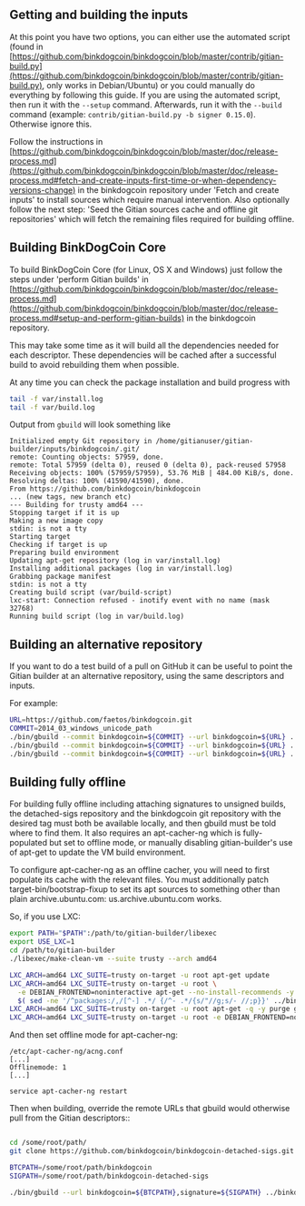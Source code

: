 Getting and building the inputs
--------------------------------

At this point you have two options, you can either use the automated script (found in [https://github.com/binkdogcoin/binkdogcoin/blob/master/contrib/gitian-build.py](https://github.com/binkdogcoin/binkdogcoin/blob/master/contrib/gitian-build.py), only works in Debian/Ubuntu) or you could manually do everything by following this guide.
If you are using the automated script, then run it with the `--setup` command. Afterwards, run it with the `--build` command (example: `contrib/gitian-build.py -b signer 0.15.0`). Otherwise ignore this.

Follow the instructions in [https://github.com/binkdogcoin/binkdogcoin/blob/master/doc/release-process.md](https://github.com/binkdogcoin/binkdogcoin/blob/master/doc/release-process.md#fetch-and-create-inputs-first-time-or-when-dependency-versions-change)
in the binkdogcoin repository under 'Fetch and create inputs' to install sources which require
manual intervention. Also optionally follow the next step: 'Seed the Gitian sources cache
and offline git repositories' which will fetch the remaining files required for building
offline.

Building BinkDogCoin Core
----------------

To build BinkDogCoin Core (for Linux, OS X and Windows) just follow the steps under 'perform
Gitian builds' in [https://github.com/binkdogcoin/binkdogcoin/blob/master/doc/release-process.md](https://github.com/binkdogcoin/binkdogcoin/blob/master/doc/release-process.md#setup-and-perform-gitian-builds) in the binkdogcoin repository.

This may take some time as it will build all the dependencies needed for each descriptor.
These dependencies will be cached after a successful build to avoid rebuilding them when possible.

At any time you can check the package installation and build progress with

```bash
tail -f var/install.log
tail -f var/build.log
```

Output from `gbuild` will look something like

    Initialized empty Git repository in /home/gitianuser/gitian-builder/inputs/binkdogcoin/.git/
    remote: Counting objects: 57959, done.
    remote: Total 57959 (delta 0), reused 0 (delta 0), pack-reused 57958
    Receiving objects: 100% (57959/57959), 53.76 MiB | 484.00 KiB/s, done.
    Resolving deltas: 100% (41590/41590), done.
    From https://github.com/binkdogcoin/binkdogcoin
    ... (new tags, new branch etc)
    --- Building for trusty amd64 ---
    Stopping target if it is up
    Making a new image copy
    stdin: is not a tty
    Starting target
    Checking if target is up
    Preparing build environment
    Updating apt-get repository (log in var/install.log)
    Installing additional packages (log in var/install.log)
    Grabbing package manifest
    stdin: is not a tty
    Creating build script (var/build-script)
    lxc-start: Connection refused - inotify event with no name (mask 32768)
    Running build script (log in var/build.log)

Building an alternative repository
-----------------------------------

If you want to do a test build of a pull on GitHub it can be useful to point
the Gitian builder at an alternative repository, using the same descriptors
and inputs.

For example:
```bash
URL=https://github.com/faetos/binkdogcoin.git
COMMIT=2014_03_windows_unicode_path
./bin/gbuild --commit binkdogcoin=${COMMIT} --url binkdogcoin=${URL} ../binkdogcoin/contrib/gitian-descriptors/gitian-linux.yml
./bin/gbuild --commit binkdogcoin=${COMMIT} --url binkdogcoin=${URL} ../binkdogcoin/contrib/gitian-descriptors/gitian-win.yml
./bin/gbuild --commit binkdogcoin=${COMMIT} --url binkdogcoin=${URL} ../binkdogcoin/contrib/gitian-descriptors/gitian-osx.yml
```

Building fully offline
-----------------------

For building fully offline including attaching signatures to unsigned builds, the detached-sigs repository
and the binkdogcoin git repository with the desired tag must both be available locally, and then gbuild must be
told where to find them. It also requires an apt-cacher-ng which is fully-populated but set to offline mode, or
manually disabling gitian-builder's use of apt-get to update the VM build environment.

To configure apt-cacher-ng as an offline cacher, you will need to first populate its cache with the relevant
files. You must additionally patch target-bin/bootstrap-fixup to set its apt sources to something other than
plain archive.ubuntu.com: us.archive.ubuntu.com works.

So, if you use LXC:

```bash
export PATH="$PATH":/path/to/gitian-builder/libexec
export USE_LXC=1
cd /path/to/gitian-builder
./libexec/make-clean-vm --suite trusty --arch amd64

LXC_ARCH=amd64 LXC_SUITE=trusty on-target -u root apt-get update
LXC_ARCH=amd64 LXC_SUITE=trusty on-target -u root \
  -e DEBIAN_FRONTEND=noninteractive apt-get --no-install-recommends -y install \
  $( sed -ne '/^packages:/,/[^-] .*/ {/^- .*/{s/"//g;s/- //;p}}' ../binkdogcoin/contrib/gitian-descriptors/*|sort|uniq )
LXC_ARCH=amd64 LXC_SUITE=trusty on-target -u root apt-get -q -y purge grub
LXC_ARCH=amd64 LXC_SUITE=trusty on-target -u root -e DEBIAN_FRONTEND=noninteractive apt-get -y dist-upgrade
```

And then set offline mode for apt-cacher-ng:

```
/etc/apt-cacher-ng/acng.conf
[...]
Offlinemode: 1
[...]

service apt-cacher-ng restart
```

Then when building, override the remote URLs that gbuild would otherwise pull from the Gitian descriptors::
```bash

cd /some/root/path/
git clone https://github.com/binkdogcoin/binkdogcoin-detached-sigs.git

BTCPATH=/some/root/path/binkdogcoin
SIGPATH=/some/root/path/binkdogcoin-detached-sigs

./bin/gbuild --url binkdogcoin=${BTCPATH},signature=${SIGPATH} ../binkdogcoin/contrib/gitian-descriptors/gitian-win-signer.yml
```
